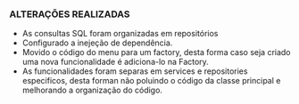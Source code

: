 ### ALTERAÇÕES REALIZADAS

- As consultas SQL foram organizadas em repositórios
- Configurado a inejeção de dependência.
- Movido o código do menu para um factory, desta forma caso seja criado uma nova funcionalidade é adiciona-lo na Factory.
- As funcionalidades foram separas em services e repositories especificos, desta forman não poluindo o código da classe principal e melhorando a organização do código.